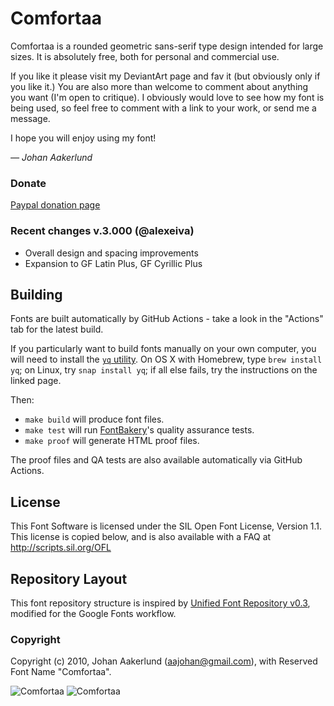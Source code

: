 # Comfortaa


Comfortaa is a rounded geometric sans-serif type design intended for large sizes. It is absolutely free, both for personal and commercial use.

If you like it please visit my DeviantArt page and fav it (but obviously only if you like it.) You are also more than welcome to comment about anything you want (I'm open to critique). I obviously would love to see how my font is being used, so feel free to comment with a link to your work, or send me a message.

I hope you will enjoy using my font!

*— Johan Aakerlund*

### Donate

[Paypal donation page](https://www.paypal.com/dk/cgi-bin/webscr?cmd=_flow&SESSION=2VE9sFtyVTcbp-E0fO9DJfr7kwAKvgJuMDIWg2-DMgqbQHjWMnBTBTdFY48&dispatch=5885d80a13c0db1f8e263663d3faee8d4fe1dd75ca3bd4f11d72275b28239088)

### Recent changes v.3.000 (@alexeiva)

* Overall design and spacing improvements
* Expansion to GF Latin Plus, GF Cyrillic Plus

## Building

Fonts are built automatically by GitHub Actions - take a look in the "Actions" tab for the latest build.

If you particularly want to build fonts manually on your own computer, you will need to install the [`yq` utility](https://github.com/mikefarah/yq). On OS X with Homebrew, type `brew install yq`; on Linux, try `snap install yq`; if all else fails, try the instructions on the linked page.

Then:

* `make build` will produce font files.
* `make test` will run [FontBakery](https://github.com/googlefonts/fontbakery)'s quality assurance tests.
* `make proof` will generate HTML proof files.

The proof files and QA tests are also available automatically via GitHub Actions.

## License

This Font Software is licensed under the SIL Open Font License, Version 1.1.
This license is copied below, and is also available with a FAQ at
http://scripts.sil.org/OFL

## Repository Layout

This font repository structure is inspired by [Unified Font Repository v0.3](https://github.com/unified-font-repository/Unified-Font-Repository), modified for the Google Fonts workflow.


### Copyright

Copyright (c) 2010, Johan Aakerlund (aajohan@gmail.com),
with Reserved Font Name "Comfortaa".

![Comfortaa](/documentation/Comfortaa%20Light.png)
![Comfortaa](/documentation/Comfortaa%20Bold.png)

